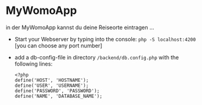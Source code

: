 # MyWomoApp
in der MyWomoApp kannst du deine Reiseorte eintragen ...

- Start your Webserver by typing into the console:
`php -S localhost:4200` [you can choose any port number]

- add a db-config-file in directory `/backend/db.config.php` with the following lines:
  ```
  <?php
  define('HOST', 'HOSTNAME');
  define('USER', 'USERNAME');
  define('PASSWORD', 'PASSWORD');
  define('NAME', 'DATABASE_NAME');
  ```
